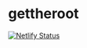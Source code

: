 # gettheroot
[![Netlify Status](https://api.netlify.com/api/v1/badges/b3d1be8e-c60f-4a9d-853b-7952c74a4d0e/deploy-status)](https://app.netlify.com/sites/gettheroot/deploys)
